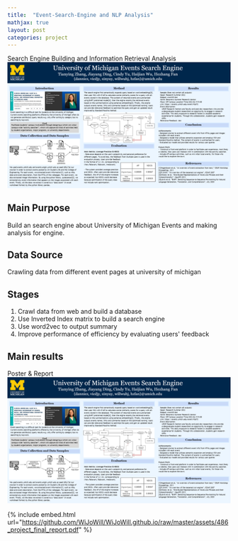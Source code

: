 ```yaml
---
title:  "Event-Search-Engine and NLP Analysis"
mathjax: true
layout: post
categories: project
---
```

Search Engine Building and Information Retrieval Analysis  
![poster](/assets/PosterImage.png)


## Main Purpose
Build an search engine about University of Michigan Events and making analysis for engine.  

## Data Source
Crawling data from different event pages at university of michigan   

## Stages
1. Crawl data from web and build a database 
2. Use Inverted Index matrix to build a search engine
3. Use word2vec to output summary
4. Improve performance of efficiency by evaluating users' feedback

## Main results
Poster & Report  
![poster](/assets/PosterImage.png)

{% include embed.html url="https://github.com/WiJoWill/WiJoWill.github.io/raw/master/assets/486_project_final_report.pdf" %}
